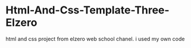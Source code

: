 # Html-And-Css-Template-Three-Elzero
html and css project from elzero web school chanel. i used my own code
